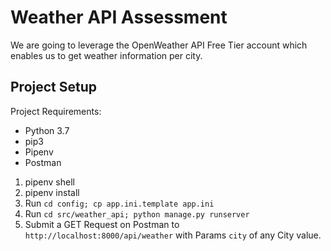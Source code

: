 # Weather API Assessment

We are going to leverage the OpenWeather API Free Tier account which enables us to get weather information per city.

## Project Setup

Project Requirements:
- Python 3.7
- pip3
- Pipenv
- Postman

1. pipenv shell
2. pipenv install
3. Run `cd config; cp app.ini.template app.ini`
4. Run `cd src/weather_api; python manage.py runserver`
6. Submit a GET Request on Postman to `http://localhost:8000/api/weather` with Params `city` of any City value.
